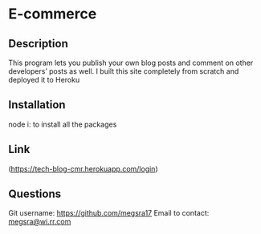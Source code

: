 # E-commerce

## Description

This program lets you publish your own blog posts and comment on other developers’ posts as well. I built this site completely from scratch and deployed it to Heroku

## Installation

node i: to install all the packages

## Link

(https://tech-blog-cmr.herokuapp.com/login)

## Questions

Git username: https://github.com/megsra17
Email to contact: megsra@wi.rr.com
